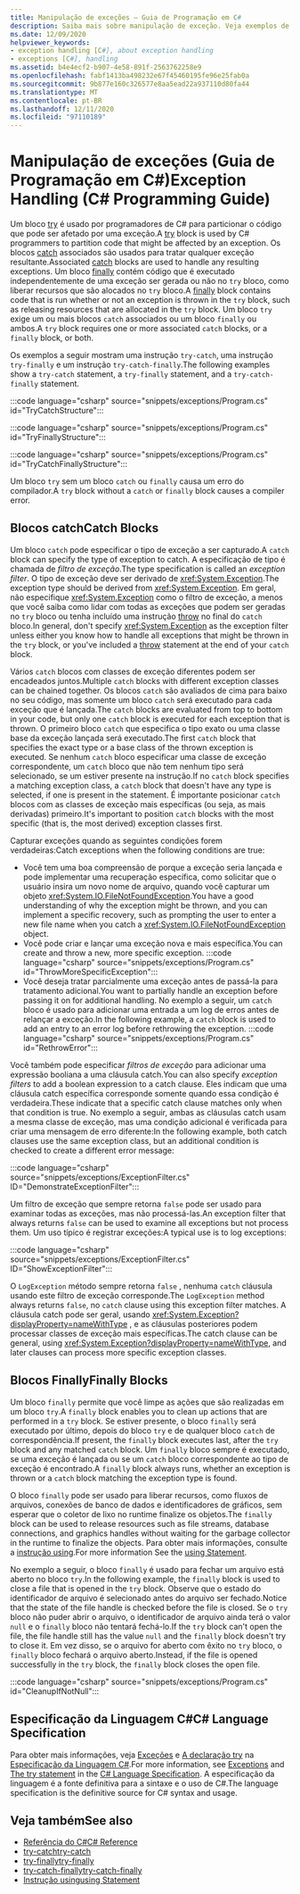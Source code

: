 ```yaml
---
title: Manipulação de exceções – Guia de Programação em C#
description: Saiba mais sobre manipulação de exceção. Veja exemplos de instruções Try-Catch, try-finally e try-catch-finally.
ms.date: 12/09/2020
helpviewer_keywords:
- exception handling [C#], about exception handling
- exceptions [C#], handling
ms.assetid: b4e4ecf2-b907-4e58-891f-2563762258e9
ms.openlocfilehash: fabf1413ba498232e67f45460195fe96e25fab0a
ms.sourcegitcommit: 9b877e160c326577e8aa5ead22a937110d80fa44
ms.translationtype: MT
ms.contentlocale: pt-BR
ms.lasthandoff: 12/11/2020
ms.locfileid: "97110189"
---
```

# <a name="exception-handling-c-programming-guide"></a><span data-ttu-id="f904c-104">Manipulação de exceções (Guia de Programação em C#)</span><span class="sxs-lookup"><span data-stu-id="f904c-104">Exception Handling (C# Programming Guide)</span></span>

<span data-ttu-id="f904c-105">Um bloco [try](../../language-reference/keywords/try-catch.md) é usado por programadores de C# para particionar o código que pode ser afetado por uma exceção.</span><span class="sxs-lookup"><span data-stu-id="f904c-105">A [try](../../language-reference/keywords/try-catch.md) block is used by C# programmers to partition code that might be affected by an exception.</span></span> <span data-ttu-id="f904c-106">Os blocos [catch](../../language-reference/keywords/try-catch.md) associados são usados para tratar qualquer exceção resultante.</span><span class="sxs-lookup"><span data-stu-id="f904c-106">Associated [catch](../../language-reference/keywords/try-catch.md) blocks are used to handle any resulting exceptions.</span></span> <span data-ttu-id="f904c-107">Um bloco [finally](../../language-reference/keywords/try-finally.md) contém código que é executado independentemente de uma exceção ser gerada ou não no `try` bloco, como liberar recursos que são alocados no `try` bloco.</span><span class="sxs-lookup"><span data-stu-id="f904c-107">A [finally](../../language-reference/keywords/try-finally.md) block contains code that is run whether or not an exception is thrown in the `try` block, such as releasing resources that are allocated in the `try` block.</span></span> <span data-ttu-id="f904c-108">Um bloco `try` exige um ou mais blocos `catch` associados ou um bloco `finally` ou ambos.</span><span class="sxs-lookup"><span data-stu-id="f904c-108">A `try` block requires one or more associated `catch` blocks, or a `finally` block, or both.</span></span>

<span data-ttu-id="f904c-109">Os exemplos a seguir mostram uma instrução `try-catch`, uma instrução `try-finally` e um instrução `try-catch-finally`.</span><span class="sxs-lookup"><span data-stu-id="f904c-109">The following examples show a `try-catch` statement, a `try-finally` statement, and a `try-catch-finally` statement.</span></span>

:::code language="csharp" source="snippets/exceptions/Program.cs" id="TryCatchStructure":::

:::code language="csharp" source="snippets/exceptions/Program.cs" id="TryFinallyStructure":::

:::code language="csharp" source="snippets/exceptions/Program.cs" id="TryCatchFinallyStructure":::

<span data-ttu-id="f904c-110">Um bloco `try` sem um bloco `catch` ou `finally` causa um erro do compilador.</span><span class="sxs-lookup"><span data-stu-id="f904c-110">A `try` block without a `catch` or `finally` block causes a compiler error.</span></span>

## <a name="catch-blocks"></a><span data-ttu-id="f904c-111">Blocos catch</span><span class="sxs-lookup"><span data-stu-id="f904c-111">Catch Blocks</span></span>

<span data-ttu-id="f904c-112">Um bloco `catch` pode especificar o tipo de exceção a ser capturado.</span><span class="sxs-lookup"><span data-stu-id="f904c-112">A `catch` block can specify the type of exception to catch.</span></span> <span data-ttu-id="f904c-113">A especificação de tipo é chamada de *filtro de exceção*.</span><span class="sxs-lookup"><span data-stu-id="f904c-113">The type specification is called an *exception filter*.</span></span> <span data-ttu-id="f904c-114">O tipo de exceção deve ser derivado de <xref:System.Exception>.</span><span class="sxs-lookup"><span data-stu-id="f904c-114">The exception type should be derived from <xref:System.Exception>.</span></span> <span data-ttu-id="f904c-115">Em geral, não especifique <xref:System.Exception> como o filtro de exceção, a menos que você saiba como lidar com todas as exceções que podem ser geradas no `try` bloco ou tenha incluído uma instrução [throw](../../language-reference/keywords/throw.md) no final do `catch` bloco.</span><span class="sxs-lookup"><span data-stu-id="f904c-115">In general, don't specify <xref:System.Exception> as the exception filter unless either you know how to handle all exceptions that might be thrown in the `try` block, or you've included a [throw](../../language-reference/keywords/throw.md) statement at the end of your `catch` block.</span></span>

<span data-ttu-id="f904c-116">Vários `catch` blocos com classes de exceção diferentes podem ser encadeados juntos.</span><span class="sxs-lookup"><span data-stu-id="f904c-116">Multiple `catch` blocks with different exception classes can be chained together.</span></span> <span data-ttu-id="f904c-117">Os blocos `catch` são avaliados de cima para baixo no seu código, mas somente um bloco `catch` será executado para cada exceção que é lançada.</span><span class="sxs-lookup"><span data-stu-id="f904c-117">The `catch` blocks are evaluated from top to bottom in your code, but only one `catch` block is executed for each exception that is thrown.</span></span> <span data-ttu-id="f904c-118">O primeiro bloco `catch` que especifica o tipo exato ou uma classe base da exceção lançada será executado.</span><span class="sxs-lookup"><span data-stu-id="f904c-118">The first `catch` block that specifies the exact type or a base class of the thrown exception is executed.</span></span> <span data-ttu-id="f904c-119">Se nenhum `catch` bloco especificar uma classe de exceção correspondente, um `catch` bloco que não tem nenhum tipo será selecionado, se um estiver presente na instrução.</span><span class="sxs-lookup"><span data-stu-id="f904c-119">If no `catch` block specifies a matching exception class, a `catch` block that doesn't have any type is selected, if one is present in the statement.</span></span> <span data-ttu-id="f904c-120">É importante posicionar `catch` blocos com as classes de exceção mais específicas (ou seja, as mais derivadas) primeiro.</span><span class="sxs-lookup"><span data-stu-id="f904c-120">It's important to position `catch` blocks with the most specific (that is, the most derived) exception classes first.</span></span>

<span data-ttu-id="f904c-121">Capturar exceções quando as seguintes condições forem verdadeiras:</span><span class="sxs-lookup"><span data-stu-id="f904c-121">Catch exceptions when the following conditions are true:</span></span>

- <span data-ttu-id="f904c-122">Você tem uma boa compreensão de porque a exceção seria lançada e pode implementar uma recuperação específica, como solicitar que o usuário insira um novo nome de arquivo, quando você capturar um objeto <xref:System.IO.FileNotFoundException>.</span><span class="sxs-lookup"><span data-stu-id="f904c-122">You have a good understanding of why the exception might be thrown, and you can implement a specific recovery, such as prompting the user to enter a new file name when you catch a <xref:System.IO.FileNotFoundException> object.</span></span>
- <span data-ttu-id="f904c-123">Você pode criar e lançar uma exceção nova e mais específica.</span><span class="sxs-lookup"><span data-stu-id="f904c-123">You can create and throw a new, more specific exception.</span></span>
  :::code language="csharp" source="snippets/exceptions/Program.cs" id="ThrowMoreSpecificException":::
- <span data-ttu-id="f904c-124">Você deseja tratar parcialmente uma exceção antes de passá-la para tratamento adicional.</span><span class="sxs-lookup"><span data-stu-id="f904c-124">You want to partially handle an exception before passing it on for additional handling.</span></span> <span data-ttu-id="f904c-125">No exemplo a seguir, um `catch` bloco é usado para adicionar uma entrada a um log de erros antes de relançar a exceção.</span><span class="sxs-lookup"><span data-stu-id="f904c-125">In the following example, a `catch` block is used to add an entry to an error log before rethrowing the exception.</span></span>
  :::code language="csharp" source="snippets/exceptions/Program.cs" id="RethrowError":::

<span data-ttu-id="f904c-126">Você também pode especificar *filtros de exceção* para adicionar uma expressão booliana a uma cláusula catch.</span><span class="sxs-lookup"><span data-stu-id="f904c-126">You can also specify *exception filters* to add a boolean expression to a catch clause.</span></span> <span data-ttu-id="f904c-127">Eles indicam que uma cláusula catch específica corresponde somente quando essa condição é verdadeira.</span><span class="sxs-lookup"><span data-stu-id="f904c-127">These indicate that a specific catch clause matches only when that condition is true.</span></span> <span data-ttu-id="f904c-128">No exemplo a seguir, ambas as cláusulas catch usam a mesma classe de exceção, mas uma condição adicional é verificada para criar uma mensagem de erro diferente:</span><span class="sxs-lookup"><span data-stu-id="f904c-128">In the following example, both catch clauses use the same exception class, but an additional condition is checked to create a different error message:</span></span>

:::code language="csharp" source="snippets/exceptions/ExceptionFilter.cs" ID="DemonstrateExceptionFilter":::

<span data-ttu-id="f904c-129">Um filtro de exceção que sempre retorna `false` pode ser usado para examinar todas as exceções, mas não processá-las.</span><span class="sxs-lookup"><span data-stu-id="f904c-129">An exception filter that always returns `false` can be used to examine all exceptions but not process them.</span></span> <span data-ttu-id="f904c-130">Um uso típico é registrar exceções:</span><span class="sxs-lookup"><span data-stu-id="f904c-130">A typical use is to log exceptions:</span></span>

:::code language="csharp" source="snippets/exceptions/ExceptionFilter.cs" ID="ShowExceptionFilter":::

<span data-ttu-id="f904c-131">O `LogException` método sempre retorna `false` , nenhuma `catch` cláusula usando este filtro de exceção corresponde.</span><span class="sxs-lookup"><span data-stu-id="f904c-131">The `LogException` method always returns `false`, no `catch` clause using this exception filter matches.</span></span> <span data-ttu-id="f904c-132">A cláusula catch pode ser geral, usando <xref:System.Exception?displayProperty=nameWithType> , e as cláusulas posteriores podem processar classes de exceção mais específicas.</span><span class="sxs-lookup"><span data-stu-id="f904c-132">The catch clause can be general, using <xref:System.Exception?displayProperty=nameWithType>, and later clauses can process more specific exception classes.</span></span>

## <a name="finally-blocks"></a><span data-ttu-id="f904c-133">Blocos Finally</span><span class="sxs-lookup"><span data-stu-id="f904c-133">Finally Blocks</span></span>

<span data-ttu-id="f904c-134">Um bloco `finally` permite que você limpe as ações que são realizadas em um bloco `try`.</span><span class="sxs-lookup"><span data-stu-id="f904c-134">A `finally` block enables you to clean up actions that are performed in a `try` block.</span></span> <span data-ttu-id="f904c-135">Se estiver presente, o bloco `finally` será executado por último, depois do bloco `try` e de qualquer bloco `catch` de correspondência.</span><span class="sxs-lookup"><span data-stu-id="f904c-135">If present, the `finally` block executes last, after the `try` block and any matched `catch` block.</span></span> <span data-ttu-id="f904c-136">Um `finally` bloco sempre é executado, se uma exceção é lançada ou se um `catch` bloco correspondente ao tipo de exceção é encontrado.</span><span class="sxs-lookup"><span data-stu-id="f904c-136">A `finally` block always runs, whether an exception is thrown or a `catch` block matching the exception type is found.</span></span>

<span data-ttu-id="f904c-137">O bloco `finally` pode ser usado para liberar recursos, como fluxos de arquivos, conexões de banco de dados e identificadores de gráficos, sem esperar que o coletor de lixo no runtime finalize os objetos.</span><span class="sxs-lookup"><span data-stu-id="f904c-137">The `finally` block can be used to release resources such as file streams, database connections, and graphics handles without waiting for the garbage collector in the runtime to finalize the objects.</span></span> <span data-ttu-id="f904c-138">Para obter mais informações, consulte a [instrução using](../../language-reference/keywords/using-statement.md).</span><span class="sxs-lookup"><span data-stu-id="f904c-138">For more information See the [using Statement](../../language-reference/keywords/using-statement.md).</span></span>

<span data-ttu-id="f904c-139">No exemplo a seguir, o bloco `finally` é usado para fechar um arquivo está aberto no bloco `try`.</span><span class="sxs-lookup"><span data-stu-id="f904c-139">In the following example, the `finally` block is used to close a file that is opened in the `try` block.</span></span> <span data-ttu-id="f904c-140">Observe que o estado do identificador de arquivo é selecionado antes do arquivo ser fechado.</span><span class="sxs-lookup"><span data-stu-id="f904c-140">Notice that the state of the file handle is checked before the file is closed.</span></span> <span data-ttu-id="f904c-141">Se o `try` bloco não puder abrir o arquivo, o identificador de arquivo ainda terá o valor `null` e o `finally` bloco não tentará fechá-lo.</span><span class="sxs-lookup"><span data-stu-id="f904c-141">If the `try` block can't open the file, the file handle still has the value `null` and the `finally` block doesn't try to close it.</span></span> <span data-ttu-id="f904c-142">Em vez disso, se o arquivo for aberto com êxito no `try` bloco, o `finally` bloco fechará o arquivo aberto.</span><span class="sxs-lookup"><span data-stu-id="f904c-142">Instead, if the file is opened successfully in the `try` block, the `finally` block closes the open file.</span></span>

:::code language="csharp" source="snippets/exceptions/Program.cs" id="CleanupIfNotNull":::

## <a name="c-language-specification"></a><span data-ttu-id="f904c-143">Especificação da Linguagem C#</span><span class="sxs-lookup"><span data-stu-id="f904c-143">C# Language Specification</span></span>

<span data-ttu-id="f904c-144">Para obter mais informações, veja [Exceções](~/_csharplang/spec/exceptions.md) e [A declaração try](~/_csharplang/spec/statements.md#the-try-statement) na [Especificação da Linguagem C#](/dotnet/csharp/language-reference/language-specification/introduction).</span><span class="sxs-lookup"><span data-stu-id="f904c-144">For more information, see [Exceptions](~/_csharplang/spec/exceptions.md) and [The try statement](~/_csharplang/spec/statements.md#the-try-statement) in the [C# Language Specification](/dotnet/csharp/language-reference/language-specification/introduction).</span></span> <span data-ttu-id="f904c-145">A especificação da linguagem é a fonte definitiva para a sintaxe e o uso de C#.</span><span class="sxs-lookup"><span data-stu-id="f904c-145">The language specification is the definitive source for C# syntax and usage.</span></span>
  
## <a name="see-also"></a><span data-ttu-id="f904c-146">Veja também</span><span class="sxs-lookup"><span data-stu-id="f904c-146">See also</span></span>

- [<span data-ttu-id="f904c-147">Referência do C#</span><span class="sxs-lookup"><span data-stu-id="f904c-147">C# Reference</span></span>](../../language-reference/index.md)
- [<span data-ttu-id="f904c-148">try-catch</span><span class="sxs-lookup"><span data-stu-id="f904c-148">try-catch</span></span>](../../language-reference/keywords/try-catch.md)
- [<span data-ttu-id="f904c-149">try-finally</span><span class="sxs-lookup"><span data-stu-id="f904c-149">try-finally</span></span>](../../language-reference/keywords/try-finally.md)
- [<span data-ttu-id="f904c-150">try-catch-finally</span><span class="sxs-lookup"><span data-stu-id="f904c-150">try-catch-finally</span></span>](../../language-reference/keywords/try-catch-finally.md)
- [<span data-ttu-id="f904c-151">Instrução using</span><span class="sxs-lookup"><span data-stu-id="f904c-151">using Statement</span></span>](../../language-reference/keywords/using-statement.md)
